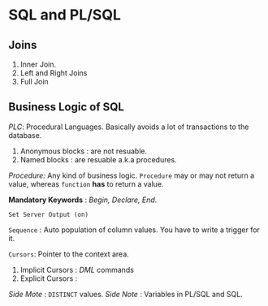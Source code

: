 # SQL and PL/SQL

## Joins
1. Inner Join.
2. Left and Right Joins
3. Full Join


## Business Logic of SQL
_PLC_: Procedural Languages. Basically avoids a lot of transactions to the database.
1. Anonymous blocks : are not resuable.
2. Named blocks : are resuable a.k.a procedures.

_Procedure:_ Any kind of business logic. `Procedure` may or may not return a value, whereas `function` __has__ to return a value.

__Mandatory Keywords__ : _Begin, Declare, End_.

`Set Server Output (on)`

`Sequence` : Auto population of column values. You have to write a trigger for it.

`Cursors`: Pointer to the context area.
1. Implicit Cursors : _DML_ commands
2. Explicit Cursors :

_Side Mote_ : `DISTINCT` values.
_Side Note_ : Variables in PL/SQL and SQL.
